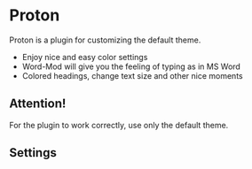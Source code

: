 # Proton

Proton is a plugin for customizing the default theme.
- Enjoy nice and easy color settings
- Word-Mod will give you the feeling of typing as in MS Word
- Colored headings, change text size and other nice moments

## Attention!
For the plugin to work correctly, use only the default theme.

## Settings 
